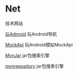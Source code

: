 # Net
技术网站

[玩Adnroid](http://www.wanandroid.com/navi) 玩Android导航

[MockApi](http://www.wanandroid.com/navi) 玩Android模拟MockApi

[MvnJar](http://www.mvnjar.com/)  jar包搜素引擎

[mvnrepository](http://mvnrepository.com/)  jar包搜素引擎


